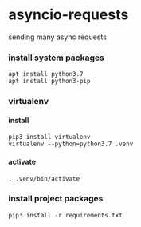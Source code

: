 # asyncio-requests

sending many async requests



### install system packages

```
apt install python3.7
apt install python3-pip
```

### virtualenv
#### install
```
pip3 install virtualenv
virtualenv --python=python3.7 .venv
```

#### activate
```
. .venv/bin/activate
```

### install project packages
```
pip3 install -r requirements.txt
```
